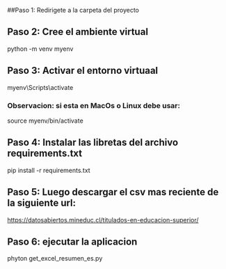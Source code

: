 ##Paso 1: Redirigete a la carpeta del proyecto
## Paso 2: Cree el ambiente virtual
python -m venv myenv
## Paso 3: Activar el entorno virtuaal
myenv\Scripts\activate
### Observacion: si esta en MacOs o Linux debe usar:
source myenv/bin/activate
## Paso 4: Instalar las libretas del archivo requirements.txt
pip install -r requirements.txt
## Paso 5: Luego descargar el csv mas reciente de la siguiente url:
https://datosabiertos.mineduc.cl/titulados-en-educacion-superior/
## Paso 6: ejecutar la aplicacion
phyton get_excel_resumen_es.py